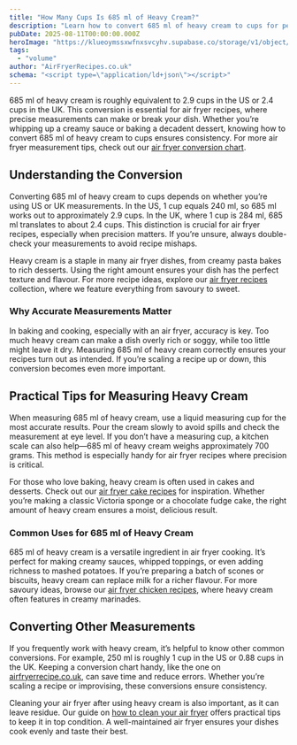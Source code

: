 ```yaml
---
title: "How Many Cups Is 685 ml of Heavy Cream?"
description: "Learn how to convert 685 ml of heavy cream to cups for perfect baking and cooking every time. Includes UK and US measurements."
pubDate: 2025-08-11T00:00:00.000Z
heroImage: "https://klueoymssxwfnxsvcyhv.supabase.co/storage/v1/object/public/md/how-many-cups-is-685-ml-of-heavy-cream-b024f83d.webp"
tags:
  - "volume"
author: "AirFryerRecipes.co.uk"
schema: "<script type=\"application/ld+json\"></script>"
---
```


<p>685 ml of heavy cream is roughly equivalent to 2.9 cups in the US or 2.4 cups in the UK. This conversion is essential for air fryer recipes, where precise measurements can make or break your dish. Whether you’re whipping up a creamy sauce or baking a decadent dessert, knowing how to convert 685 ml of heavy cream to cups ensures consistency. For more air fryer measurement tips, check out our <a href=https://www.airfryerrecipe.co.uk/air-fryer-conversion-chart>air fryer conversion chart</a>.</p>  

<h2>Understanding the Conversion</h2>  
<p>Converting 685 ml of heavy cream to cups depends on whether you’re using US or UK measurements. In the US, 1 cup equals 240 ml, so 685 ml works out to approximately 2.9 cups. In the UK, where 1 cup is 284 ml, 685 ml translates to about 2.4 cups. This distinction is crucial for air fryer recipes, especially when precision matters. If you’re unsure, always double-check your measurements to avoid recipe mishaps.</p>  

<p>Heavy cream is a staple in many air fryer dishes, from creamy pasta bakes to rich desserts. Using the right amount ensures your dish has the perfect texture and flavour. For more recipe ideas, explore our <a href=https://www.airfryerrecipe.co.uk/recipes>air fryer recipes</a> collection, where we feature everything from savoury to sweet.</p>  

<h3>Why Accurate Measurements Matter</h3>  
<p>In baking and cooking, especially with an air fryer, accuracy is key. Too much heavy cream can make a dish overly rich or soggy, while too little might leave it dry. Measuring 685 ml of heavy cream correctly ensures your recipes turn out as intended. If you’re scaling a recipe up or down, this conversion becomes even more important.</p>  

<h2>Practical Tips for Measuring Heavy Cream</h2>  
<p>When measuring 685 ml of heavy cream, use a liquid measuring cup for the most accurate results. Pour the cream slowly to avoid spills and check the measurement at eye level. If you don’t have a measuring cup, a kitchen scale can also help—685 ml of heavy cream weighs approximately 700 grams. This method is especially handy for air fryer recipes where precision is critical.</p>  

<p>For those who love baking, heavy cream is often used in cakes and desserts. Check out our <a href=https://www.airfryerrecipe.co.uk/recipe-category/cakes>air fryer cake recipes</a> for inspiration. Whether you’re making a classic Victoria sponge or a chocolate fudge cake, the right amount of heavy cream ensures a moist, delicious result.</p>  

<h3>Common Uses for 685 ml of Heavy Cream</h3>  
<p>685 ml of heavy cream is a versatile ingredient in air fryer cooking. It’s perfect for making creamy sauces, whipped toppings, or even adding richness to mashed potatoes. If you’re preparing a batch of scones or biscuits, heavy cream can replace milk for a richer flavour. For more savoury ideas, browse our <a href=https://www.airfryerrecipe.co.uk/recipe-category/chicken>air fryer chicken recipes</a>, where heavy cream often features in creamy marinades.</p>  

<h2>Converting Other Measurements</h2>  
<p>If you frequently work with heavy cream, it’s helpful to know other common conversions. For example, 250 ml is roughly 1 cup in the US or 0.88 cups in the UK. Keeping a conversion chart handy, like the one on <a href=https://www.airfryerrecipe.co.uk>airfryerrecipe.co.uk</a>, can save time and reduce errors. Whether you’re scaling a recipe or improvising, these conversions ensure consistency.</p>  

<p>Cleaning your air fryer after using heavy cream is also important, as it can leave residue. Our guide on <a href=https://www.airfryerrecipe.co.uk/air-fryer-cleaner>how to clean your air fryer</a> offers practical tips to keep it in top condition. A well-maintained air fryer ensures your dishes cook evenly and taste their best.</p>